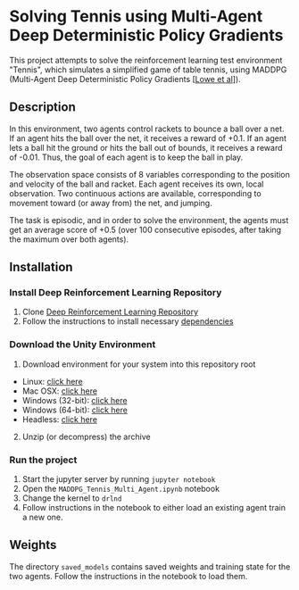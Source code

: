 # Solving Tennis using Multi-Agent Deep Deterministic Policy Gradients

This project attempts to solve the reinforcement learning test environment "Tennis", which simulates a simplified game of table tennis, using MADDPG (Multi-Agent Deep Deterministic Policy Gradients [[Lowe et al](https://arxiv.org/abs/1706.02275)]).


## Description

In this environment, two agents control rackets to bounce a ball over a net. If an agent hits the ball over the net, it receives a reward of +0.1. If an agent lets a ball hit the ground or hits the ball out of bounds, it receives a reward of -0.01. Thus, the goal of each agent is to keep the ball in play.

The observation space consists of 8 variables corresponding to the position and velocity of the ball and racket. Each agent receives its own, local observation. Two continuous actions are available, corresponding to movement toward (or away from) the net, and jumping.

The task is episodic, and in order to solve the environment, the agents must get an average score of +0.5 (over 100 consecutive episodes, after taking the maximum over both agents).


## Installation

### Install Deep Reinforcement Learning Repository

1. Clone [Deep Reinforcement Learning Repository](https://github.com/udacity/deep-reinforcement-learning)
2. Follow the instructions to install necessary [dependencies](https://github.com/udacity/deep-reinforcement-learning#dependencies)


### Download the Unity Environment

1. Download environment for your system into this repository root

* Linux: [click here](https://s3-us-west-1.amazonaws.com/udacity-drlnd/P3/Tennis/Tennis.app.zip)
* Mac OSX: [click here](https://s3-us-west-1.amazonaws.com/udacity-drlnd/P2/Reacher/Reacher.app.zip)
* Windows (32-bit): [click here](https://s3-us-west-1.amazonaws.com/udacity-drlnd/P3/Tennis/Tennis_Windows_x86.zip)
* Windows (64-bit): [click here](https://s3-us-west-1.amazonaws.com/udacity-drlnd/P3/Tennis/Tennis_Windows_x86_64.zip)
* Headless: [click here](https://s3-us-west-1.amazonaws.com/udacity-drlnd/P3/Tennis/Tennis_Linux_NoVis.zip)

2. Unzip (or decompress) the archive


### Run the project

1. Start the jupyter server by running `jupyter notebook`
2. Open the `MADDPG_Tennis_Multi_Agent.ipynb` notebook
3. Change the kernel to `drlnd`
4. Follow instructions in the notebook to either load an existing agent train a new one.


## Weights

The directory `saved_models` contains saved weights and training state for the two agents. Follow the instructions in the notebook to load them.
